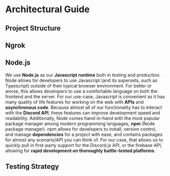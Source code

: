 # Architectural Guide

## Project Structure

## Ngrok

## Node.js

We use **Node.js** as our **Javascript runtime** both in testing and production. Node allows for developers to use Javascript (and its supersets, such as Typescript) outside of their typical browser environment. For better or worse, this allows developers to use a comfortable language on both the frontend and the server. For our use-case, Javascript is convenient as it has many quality of life features for working on the web with **APIs** and **asynchronous code**. Because almost all of our functionality has to interact with the **Discord API**, these features can improve development speed and readability. Additionally, Node comes hand-in-hand with the most popular package manager among modern programming languages, **npm** (Node package manager). npm allows for developers to install, version control, and manage **dependencies** for a project with ease, and contains packages for almost any scenario/API you can think of. For our case, that allows us to quickly pull in first-party support for the Discord.js API, or the firebase API, allowing for **rapid development on thoroughly battle-tested platforms**.

## Testing Strategy
